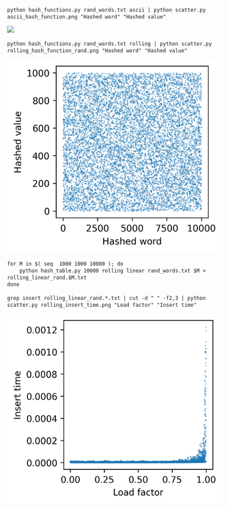 
```
python hash_functions.py rand_words.txt ascii | python scatter.py ascii_hash_function.png "Hashed word" "Hashed value"
```

![](doc/ascii_hash_function.png)

```
python hash_functions.py rand_words.txt rolling | python scatter.py rolling_hash_function_rand.png "Hashed word" "Hashed value"
```

![](doc/rolling_hash_function_rand.png)

```
for M in $( seq  1000 1000 10000 ); do
    python hash_table.py 10000 rolling linear rand_words.txt $M >  rolling_linear_rand.$M.txt
done

grep insert rolling_linear_rand.*.txt | cut -d " " -f2,3 | python scatter.py rolling_insert_time.png "Load factor" "Insert time"
```

![](doc/rolling_insert_time.png)

